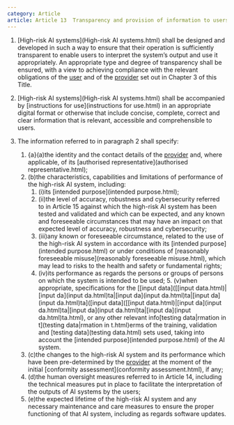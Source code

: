 ```yaml
---
category: Article
article: Article 13  Transparency and provision of information to users.md
---
```


1. [High-risk AI systems](High-risk AI systems.html) shall be designed and developed in such a way to ensure that their operation is sufficiently transparent to enable users to interpret the system’s output and use it appropriately. An appropriate type and degree of transparency shall be ensured, with a view to achieving compliance with the relevant obligations of the [user](user.html) and of the [provider](provider.html) set out in Chapter 3 of this Title.

2. [High-risk AI systems](High-risk AI systems.html) shall be accompanied by [instructions for use](instructions for use.html) in an appropriate digital format or otherwise that include concise, complete, correct and clear information that is relevant, accessible and comprehensible to users.

3. The information referred to in paragraph 2 shall specify:

	1. {a}(a)the identity and the contact details of the [provider](provider.html) and, where applicable, of its [authorised representative](authorised representative.html);
	2. (b)the characteristics, capabilities and limitations of performance of the high-risk AI system, including:
		1. (i)its [intended purpose](intended purpose.html);
		2. (ii)the level of accuracy, robustness and cybersecurity referred to in Article 15 against which the high-risk AI system has been tested and validated and which can be expected, and any known and foreseeable circumstances that may have an impact on that expected level of accuracy, robustness and cybersecurity;
		3. (iii)any known or foreseeable circumstance, related to the use of the high-risk AI system in accordance with its [intended purpose](intended purpose.html) or under conditions of [reasonably foreseeable misuse](reasonably foreseeable misuse.html), which may lead to risks to the health and safety or fundamental rights;
		4. (iv)its performance as regards the persons or groups of persons on which the system is intended to be used;		5. (v)when appropriate, specifications for the [[input data]([[input data.html)|[input da](input da.html)ta|[input da](input da.html)ta|[input da](input da.html)ta]([input data]([[input data.html)|[input da](input da.html)ta|[input da](input da.html)ta|[input da](input da.html)ta.html), or any other relevant info[testing data|rmation in t](testing data|rmation in t.html)erms of the training, validation and [testing data](testing data.html) sets used, taking into account the [intended purpose](intended purpose.html) of the AI system.
	3. (c)the changes to the high-risk AI system and its performance which have been pre-determined by the [provider](provider.html) at the moment of the initial [conformity assessment](conformity assessment.html), if any; 
	4. (d)the human oversight measures referred to in Article 14, including the technical measures put in place to facilitate the interpretation of the outputs of AI systems by the users;
	5. (e)the expected lifetime of the high-risk AI system and any necessary maintenance and care measures to ensure the proper functioning of that AI system, including as regards software updates.